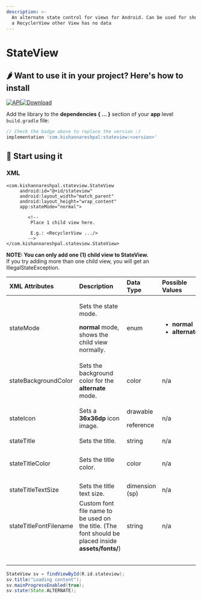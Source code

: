 ```yaml
---
description: >-
  An alternate state control for views for Android. Can be used for showing that
  a RecyclerView other View has no data
---
```


# StateView

## 🌶 Want to use it in your project? Here's how to install

[ ![API](https://img.shields.io/badge/API-16%2B-brightgreen.svg?style=flat)![Download](https://api.bintray.com/packages/kishannareshpal/maven/stateview/images/download.svg?version=1.0)](https://bintray.com/kishannareshpal/maven/stateview/1.0/link)

Add the library to the **dependencies { ... }** section of your **app** level `build.gradle` file:

```groovy
// Check the badge above to replace the version :)
implementation 'com.kishannareshpal:stateview:<version>'
```

## 🐌 Start using it

### **XML**

```markup
<com.kishannareshpal.stateview.StateView
     android:id="@+id/stateview"
     android:layout_width="match_parent"
     android:layout_height="wrap_content"
     app:stateMode="normal">
        
        <!-- 
         Place 1 child view here.
        
         E.g.: <RecyclerView .../> 
        --> 
</com.kishannareshpal.stateview.StateView>
```

**NOTE: You can only add one \(1\) child view to StateView.**  
If you try adding more than one child view, you will get an IllegalStateException.



<table>
  <thead>
    <tr>
      <th style="text-align:left"><b>XML Attributes</b>
      </th>
      <th style="text-align:left"><b>Description</b>
      </th>
      <th style="text-align:left"><b>Data Type</b>
      </th>
      <th style="text-align:left"><b>Possible Values</b>
      </th>
      <th style="text-align:left"><b>Default Value</b>
      </th>
    </tr>
  </thead>
  <tbody>
    <tr>
      <td style="text-align:left">stateMode</td>
      <td style="text-align:left">
        <p>Sets the state mode.</p>
        <p><b>normal</b> mode, shows the child view normally.</p>
      </td>
      <td style="text-align:left">enum</td>
      <td style="text-align:left">
        <ul>
          <li><b>normal</b>
          </li>
          <li><b>alternate</b>
          </li>
        </ul>
      </td>
      <td style="text-align:left"><b>normal</b>
      </td>
    </tr>
    <tr>
      <td style="text-align:left">stateBackgroundColor</td>
      <td style="text-align:left">Sets the background color for the <b>alternate </b>mode.</td>
      <td style="text-align:left">color</td>
      <td style="text-align:left">n/a</td>
      <td style="text-align:left">
        <p>#FF000000</p>
        <p>(transparent)</p>
      </td>
    </tr>
    <tr>
      <td style="text-align:left">stateIcon</td>
      <td style="text-align:left">Sets a<b> 36x36dp </b>icon image.</td>
      <td style="text-align:left">
        <p>drawable</p>
        <p>reference</p>
      </td>
      <td style="text-align:left">n/a</td>
      <td style="text-align:left">null</td>
    </tr>
    <tr>
      <td style="text-align:left">stateTitle</td>
      <td style="text-align:left">Sets the title.</td>
      <td style="text-align:left">string</td>
      <td style="text-align:left">n/a</td>
      <td style="text-align:left">null</td>
    </tr>
    <tr>
      <td style="text-align:left">stateTitleColor</td>
      <td style="text-align:left">Sets the title color.</td>
      <td style="text-align:left">color</td>
      <td style="text-align:left">n/a</td>
      <td style="text-align:left">
        <p>#000000</p>
        <p>(black)</p>
      </td>
    </tr>
    <tr>
      <td style="text-align:left">stateTitleTextSize</td>
      <td style="text-align:left">Sets the title text size.</td>
      <td style="text-align:left">dimension (sp)</td>
      <td style="text-align:left">n/a</td>
      <td style="text-align:left">24sp</td>
    </tr>
    <tr>
      <td style="text-align:left">stateTitleFontFilename</td>
      <td style="text-align:left">Custom font file name to be used on the title. (The font should be placed
        inside <b>assets/fonts/</b>)</td>
      <td style="text-align:left">string</td>
      <td style="text-align:left">n/a</td>
      <td style="text-align:left">null</td>
    </tr>
    <tr>
      <td style="text-align:left"></td>
      <td style="text-align:left"></td>
      <td style="text-align:left"></td>
      <td style="text-align:left"></td>
      <td style="text-align:left"></td>
    </tr>
    <tr>
      <td style="text-align:left"></td>
      <td style="text-align:left"></td>
      <td style="text-align:left"></td>
      <td style="text-align:left"></td>
      <td style="text-align:left"></td>
    </tr>
    <tr>
      <td style="text-align:left"></td>
      <td style="text-align:left"></td>
      <td style="text-align:left"></td>
      <td style="text-align:left"></td>
      <td style="text-align:left"></td>
    </tr>
    <tr>
      <td style="text-align:left"></td>
      <td style="text-align:left"></td>
      <td style="text-align:left"></td>
      <td style="text-align:left"></td>
      <td style="text-align:left"></td>
    </tr>
    <tr>
      <td style="text-align:left"></td>
      <td style="text-align:left"></td>
      <td style="text-align:left"></td>
      <td style="text-align:left"></td>
      <td style="text-align:left"></td>
    </tr>
  </tbody>
</table> 

```groovy
StateView sv = findViewById(R.id.stateview);
sv.title("Loading content");
sv.mainProgressEnabled(true);
sv.state(State.ALTERNATE);
```


